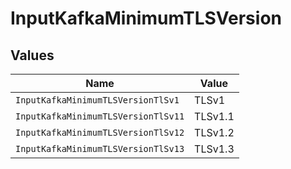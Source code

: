 # InputKafkaMinimumTLSVersion


## Values

| Name                                | Value                               |
| ----------------------------------- | ----------------------------------- |
| `InputKafkaMinimumTLSVersionTlSv1`  | TLSv1                               |
| `InputKafkaMinimumTLSVersionTlSv11` | TLSv1.1                             |
| `InputKafkaMinimumTLSVersionTlSv12` | TLSv1.2                             |
| `InputKafkaMinimumTLSVersionTlSv13` | TLSv1.3                             |